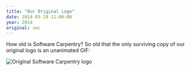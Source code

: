 ```yaml
---
title: "Our Original Logo"
date: 2014-03-18 11:00:00
year: 2014
original: swc
---
```

<p>
  How old is Software Carpentry?
  So old that the only surviving copy of our original logo
  is an unanimated GIF:
</p>
<img src="{{site.github.url}}/files/2014/03/original-logo.gif" alt="Original Software Carpentry logo" />

